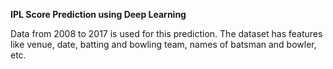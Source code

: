 **IPL Score Prediction using Deep Learning**


Data from 2008 to 2017 is used for this prediction. The dataset has features like venue, date, batting and bowling team, names of batsman and bowler, etc. 
